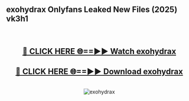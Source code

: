 <h2>exohydrax Onlyfans Leaked New Files (2025) vk3h1</h2>
<br>
<div align="center">
<h2><a href="https://mediafiles.top/exohydrax&ref=git" rel="nofollow">🔴 CLICK HERE 🌐==►► Watch exohydrax</a></h2>
<h2><a href="https://mediafiles.top/exohydrax&ref=git" rel="nofollow">🔴 CLICK HERE 🌐==►► Download exohydrax</a></h2>
<br>
<a href="https://mediafiles.top/exohydrax&ref=git" rel="nofollow" data-target="animated-image.originalLink"><img src="https://i.ibb.co.com/xMMVF88/686577567.gif" alt="exohydrax" style="max-width: 100%; display: inline-block;" data-target="animated-image.originalImage"></a>
</div>
<br>
<br>